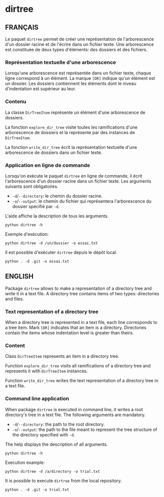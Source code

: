 # dirtree

## FRANÇAIS

Le paquet `dirtree` permet de créer une représentation de l'arborescence d'un
dossier racine et de l'écrire dans un fichier texte. Une arborescence est
constituée de deux types d'éléments: des dossiers et des fichiers.

### Représentation textuelle d'une arborescence

Lorsqu'une arborescence est représentée dans un fichier texte, chaque ligne
correspond à un élément. La marque `[DR]` indique qu'un élément est un dossier.
Les dossiers contiennent les éléments dont le niveau d'indentation est
supérieur au leur.

### Contenu

La classe `DirTreeItem` représente un élément d'une arborescence de dossiers.

La fonction `explore_dir_tree` visite toutes les ramifications d'une
arborescence de dossiers et la représente par des instances de `DirTreeItem`.

La fonction `write_dir_tree` écrit la représentation textuelle d'une
arborescence de dossiers dans un fichier texte.

### Application en ligne de commande

Lorsqu'on exécute le paquet `dirtree` en ligne de commande, il écrit
l'arborescence d'un dossier racine dans un fichier texte. Les arguments
suivants sont obligatoires.

* `-d`/`--directory`: le chemin du dossier racine.
* `-o`/`--output`: le chemin du fichier qui représentera l'arborescence du
dossier spécifié par `-d`.

L'aide affiche la description de tous les arguments.

```
python dirtree -h
```

Exemple d'exécution:

```
python dirtree -d /un/dossier -o essai.txt
```

Il est possible d'exécuter `dirtree` depuis le dépôt local.

```
python . -d .git -o essai.txt
```

## ENGLISH

Package `dirtree` allows to make a representation of a directory tree and write
it in a text file. A directory tree contains items of two types: directories
and files.

### Text representation of a directory tree

When a directory tree is represented in a text file, each line corresponds to
a tree item. Mark `[DR]` indicates that an item is a directory. Directories
contain the items whose indentation level is greater than theirs.

### Content

Class `DirTreeItem` represents an item in a directory tree.

Function `explore_dir_tree` visits all ramifications of a directory tree and
represents it with `DirTreeItem` instances.

Function `write_dir_tree` writes the text representation of a directory tree in
a text file.

### Command line application

When package `dirtree` is executed in command line, it writes a root
directory's tree in a text file. The following arguments are mandatory.

* `-d`/`--directory`: the path to the root directory.
* `-o`/`--output`: the path to the file meant to represent the tree structure
of the directory specified with `-d`.

The help displays the description of all arguments.

```
python dirtree -h
```

Execution example:

```
python dirtree -d /a/directory -o trial.txt
```

It is possible to execute `dirtree` from the local repository.

```
python . -d .git -o trial.txt
```
